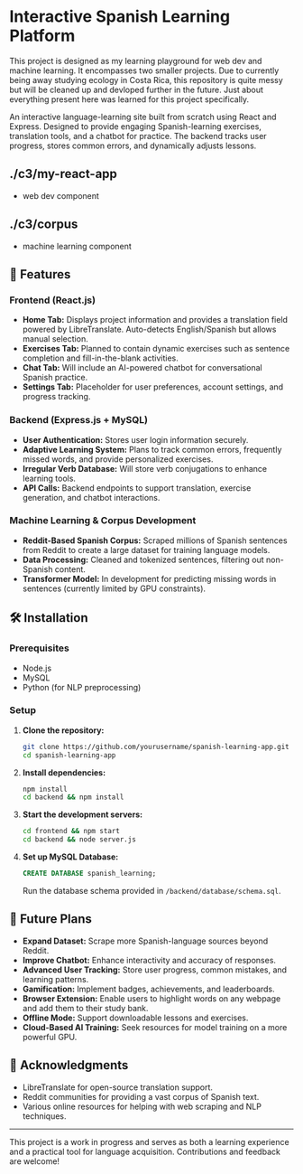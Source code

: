 # Interactive Spanish Learning Platform

This project is designed as my learning playground for web dev and machine learning. It encompasses two smaller projects. Due to currently being away studying ecology in Costa Rica, this repository is quite messy but will be cleaned up and devloped further in the future. Just about everything present here was learned for this project specifically. 

An interactive language-learning site built from scratch using React and Express. Designed to provide engaging Spanish-learning exercises, translation tools, and a chatbot for practice. The backend tracks user progress, stores common errors, and dynamically adjusts lessons. 

## ./c3/my-react-app 
- web dev component 

## ./c3/corpus 
- machine learning component 

## 🚀 Features

### Frontend (React.js)
- **Home Tab:** Displays project information and provides a translation field powered by LibreTranslate. Auto-detects English/Spanish but allows manual selection.
- **Exercises Tab:** Planned to contain dynamic exercises such as sentence completion and fill-in-the-blank activities.
- **Chat Tab:** Will include an AI-powered chatbot for conversational Spanish practice.
- **Settings Tab:** Placeholder for user preferences, account settings, and progress tracking.


### Backend (Express.js + MySQL)
- **User Authentication:** Stores user login information securely.
- **Adaptive Learning System:** Plans to track common errors, frequently missed words, and provide personalized exercises.
- **Irregular Verb Database:** Will store verb conjugations to enhance learning tools.
- **API Calls:** Backend endpoints to support translation, exercise generation, and chatbot interactions.

### Machine Learning & Corpus Development
- **Reddit-Based Spanish Corpus:** Scraped millions of Spanish sentences from Reddit to create a large dataset for training language models.
- **Data Processing:** Cleaned and tokenized sentences, filtering out non-Spanish content.
- **Transformer Model:** In development for predicting missing words in sentences (currently limited by GPU constraints).

## 🛠️ Installation

### Prerequisites
- Node.js
- MySQL
- Python (for NLP preprocessing)

### Setup
1. **Clone the repository:**
   ```bash
   git clone https://github.com/yourusername/spanish-learning-app.git
   cd spanish-learning-app
   ```
2. **Install dependencies:**
   ```bash
   npm install
   cd backend && npm install
   ```
3. **Start the development servers:**
   ```bash
   cd frontend && npm start
   cd backend && node server.js
   ```
4. **Set up MySQL Database:**
   ```sql
   CREATE DATABASE spanish_learning;
   ```
   Run the database schema provided in `/backend/database/schema.sql`.

## 📅 Future Plans
- **Expand Dataset:** Scrape more Spanish-language sources beyond Reddit.
- **Improve Chatbot:** Enhance interactivity and accuracy of responses.
- **Advanced User Tracking:** Store user progress, common mistakes, and learning patterns.
- **Gamification:** Implement badges, achievements, and leaderboards.
- **Browser Extension:** Enable users to highlight words on any webpage and add them to their study bank.
- **Offline Mode:** Support downloadable lessons and exercises.
- **Cloud-Based AI Training:** Seek resources for model training on a more powerful GPU.

## 🙌 Acknowledgments
- LibreTranslate for open-source translation support.
- Reddit communities for providing a vast corpus of Spanish text.
- Various online resources for helping with web scraping and NLP techniques.

---
This project is a work in progress and serves as both a learning experience and a practical tool for language acquisition. Contributions and feedback are welcome!

